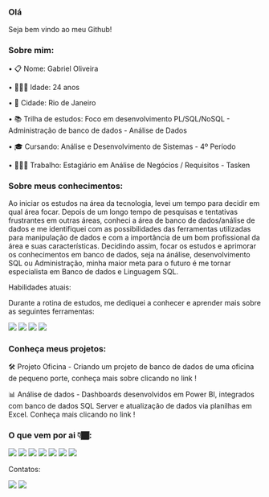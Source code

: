 
<body>
		<h3>
      Olá
    </h3>    
 <p> 
  Seja bem vindo ao meu Github!
 </p>

<h3>
  Sobre mim:
  </h3>
  <font-size = "-1">
<p>
  • 📋 Nome: Gabriel Oliveira
  </p>
  <p>
  • 🙎🏾‍♂️ Idade: 24 anos
    </p>
  <p> 
  • 🌴 Cidade: Rio de Janeiro
   </p>
  <p> 
  • 📚 Trilha de estudos: Foco em desenvolvimento PL/SQL/NoSQL - Administração de banco de dados - Análise de Dados 
  </p>
  <p>
    • 🎓 Cursando: Análise e Desenvolvimento de Sistemas - 4º Período
  </p>
	  <p>
    • 👨🏾‍💻 Trabalho: Estagiário em Análise de Negócios / Requisitos - Tasken
	  </p>	  
</h3>
<p>


<h3>
Sobre meus conhecimentos:
</h3>
	<p>
Ao iniciar os estudos na área da tecnologia, levei um tempo para decidir em qual área focar. Depois de um longo tempo de pesquisas e tentativas frustrantes em outras áreas, conheci a área de banco de dados/análise de dados e me identifiquei com as possibilidades das ferramentas utilizadas para manipulação de dados e com a importância de um bom profissional da área e suas características. Decidindo assim, focar os estudos e aprimorar os conhecimentos em banco de dados, seja na ánálise, desenvolvimento SQL ou Administração, minha maior meta para o futuro é me tornar especialista em Banco de dados e Linguagem SQL.	
	</p>
Habilidades atuais:
	<p>
Durante a rotina de estudos, me dediquei a conhecer e aprender mais sobre as seguintes ferramentas:
	</p>
<p>
<img src=https://img.shields.io/badge/MySQL-005C84?style=for-the-badge&logo=mysql&logoColor=white> <img src=https://img.shields.io/badge/Microsoft%20SQL%20Server-CC2927?style=for-the-badge&logo=microsoft%20sql%20server&logoColor=white> <img src=https://img.shields.io/badge/Microsoft_Excel-217346?style=for-the-badge&logo=microsoft-excel&logoColor=white> <img src=https://img.shields.io/badge/PowerBI-F2C811?style=for-the-badge&logo=Power%20BI&logoColor=white>
</p>

<h3>
Conheça meus projetos:
</h3>
	<p>
   🛠️ Projeto Oficina - Criando um projeto de banco de dados de uma oficina de pequeno porte, conheça mais sobre clicando no link !
</p>
<p>
   📊 Análise de dados - Dashboards desenvolvidos em Power BI, integrados com banco de dados SQL Server e atualização de dados via planilhas em Excel. Conheça mais clicando no link !
</p>	
<h3>
<h3>
O que vem por ai 👇🏾:
</h3>
	<p>
	<img src=https://img.shields.io/badge/SQLite-07405E?style=for-the-badge&logo=sqlite&logoColor=white> <img src=https://img.shields.io/badge/Oracle-F80000?style=for-the-badge&logo=Oracle&logoColor=white> <img src=https://img.shields.io/badge/PLSQL-F80000?style=for-the-badge&logo=oracle&logoColor=black> <img src=https://img.shields.io/badge/MongoDB-4EA94B?style=for-the-badge&logo=mongodb&logoColor=white> <img src=https://img.shields.io/badge/Google%20Sheets-34A853?style=for-the-badge&logo=google-sheets&logoColor=white> <img src=https://img.shields.io/badge/Python-FFD43B?style=for-the-badge&logo=python&logoColor=blue> <img src=https://img.shields.io/badge/Google%20Analytics-E37400?style=for-the-badge&logo=google%20analytics&logoColor=white>
	<p>
Contatos:
<p>
<a href=https://www.linkedin.com/in/backendoliveira/><img src=https://img.shields.io/badge/LinkedIn-0077B5?style=for-the-badge&logo=linkedin&logoColor=white></a> <a href="mailto:backend.oliveira@gmail.com?subject=Olá, vi seu perfil no Github!"><img src= https://img.shields.io/badge/Gmail-D14836?style=for-the-badge&logo=gmail&logoColor=white></a>
	
	
</p>
</body>
